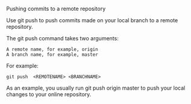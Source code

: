 Pushing commits to a remote repository

Use git push to push commits made on your local branch to a remote repository.

The git push command takes two arguments:

	A remote name, for example, origin
	A branch name, for example, master

For example:

	git push  <REMOTENAME> <BRANCHNAME> 

As an example, you usually run git push origin master to push your local changes to your online repository.